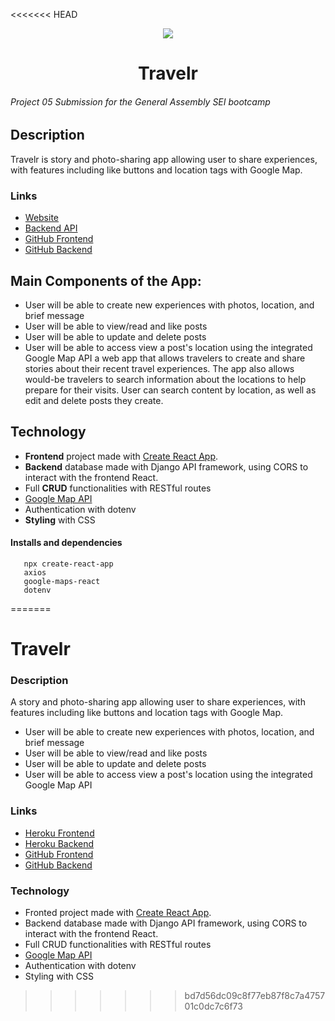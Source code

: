 <<<<<<< HEAD
<p align="center">
   <img src="https://i.imgur.com/4Y0phoj.png"/>
</p>

<h1 align="center">
   Travelr
</h1>

###### Project 05 Submission for the General Assembly SEI bootcamp

## Description
Travelr is story and photo-sharing app allowing user to share experiences, with features including like buttons and location tags with Google Map.

### Links
* [Website](https://travelr-frontend.herokuapp.com/)
* [Backend API](https://travelr-backend.herokuapp.com/api/posts)
* [GitHub Frontend](https://github.com/Dloliver/Travelr_Frontend/tree/dev)
* [GitHub Backend](https://github.com/abszer/travelr-backend)

## Main Components of the App:
* User will be able to create new experiences with photos, location, and brief message
* User will be able to view/read and like posts
* User will be able to update and delete posts
* User will be able to access view a post's location using the integrated Google Map API
a web app that allows travelers to create and share stories  about their recent travel experiences. The app also allows would-be travelers to search information about the locations to help prepare for their visits. User can search content by location, as well as edit and delete posts they create.

## Technology
* **Frontend** project made with [Create React App](https://github.com/facebook/create-react-app).
* **Backend** database made with Django API framework, using CORS to interact with the frontend React.
* Full **CRUD** functionalities with RESTful routes
* [Google Map API](https://www.npmjs.com/package/@googlemaps/react-wrapper)
* Authentication with dotenv
* **Styling** with CSS

#### Installs and dependencies
```
   npx create-react-app
   axios
   google-maps-react
   dotenv
```
=======
# Travelr

### Description
A story and photo-sharing app allowing user to share experiences, with features including like buttons and location tags with Google Map.
   * User will be able to create new experiences with photos, location, and brief message
   * User will be able to view/read and like posts
   * User will be able to update and delete posts
   * User will be able to access view a post's location using the integrated Google Map API

### Links
* [Heroku Frontend](https://travelr-frontend.herokuapp.com/)
* [Heroku Backend](https://travelr-backend.herokuapp.com/api/posts)
* [GitHub Frontend](https://github.com/Dloliver/Travelr_Frontend/tree/dev)
* [GitHub Backend](https://github.com/abszer/travelr-backend)

### Technology
* Fronted project made with [Create React App](https://github.com/facebook/create-react-app).
* Backend database made with Django API framework, using CORS to interact with the frontend React.
* Full CRUD functionalities with RESTful routes
* [Google Map API](https://www.npmjs.com/package/@googlemaps/react-wrapper)
* Authentication with dotenv
* Styling with CSS
>>>>>>> bd7d56dc09c8f77eb87f8c7a475701c0dc7c6f73
